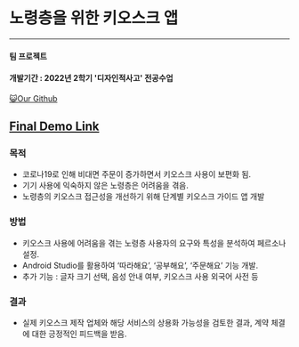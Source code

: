 # 노령층을 위한 키오스크 앱

---
#### 팀 프로젝트

#### 개발기간 : 2022년 2학기 '디자인적사고' 전공수업

[😺Our Github](https://github.com/SungWonHwang/designThinking2022?tab=readme-ov-file)

[Final Demo Link](https://www.youtube.com/watch?v=mVs09F_JE90)
---
### 목적
- 코로나19로 인해 비대면 주문이 증가하면서 키오스크 사용이 보편화 됨.
- 기기 사용에 익숙하지 않은 노령층은 어려움을 겪음.
- 노령층의 키오스크 접근성을 개선하기 위해 단계별 키오스크 가이드 앱 개발

### 방법
- 키오스크 사용에 어려움을 겪는 노령층 사용자의 요구와 특성을 분석하여 페르소나 설정.
- Android Studio를 활용하여 ‘따라해요’, ‘공부해요’, ‘주문해요’ 기능 개발.
- 추가 기능 : 글자 크기 선택, 음성 안내 여부, 키오스크 사용 외국어 사전 등

### 결과
- 실제 키오스크 제작 업체와 해당 서비스의 상용화 가능성을 검토한 결과, 계약 체결에 대한 긍정적인 피드백을 받음.
